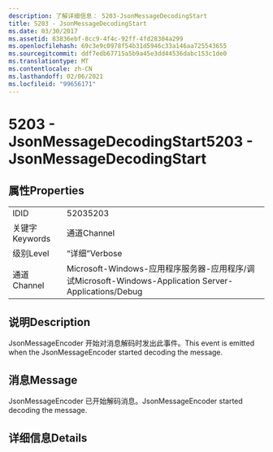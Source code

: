 ```yaml
---
description: 了解详细信息： 5203-JsonMessageDecodingStart
title: 5203 - JsonMessageDecodingStart
ms.date: 03/30/2017
ms.assetid: 83836ebf-8cc9-4f4c-92ff-4fd28304a299
ms.openlocfilehash: 69c3e9c0978f54b31d5946c33a146aa725543655
ms.sourcegitcommit: ddf7edb67715a5b9a45e3dd44536dabc153c1de0
ms.translationtype: MT
ms.contentlocale: zh-CN
ms.lasthandoff: 02/06/2021
ms.locfileid: "99656171"
---
```

# <a name="5203---jsonmessagedecodingstart"></a><span data-ttu-id="dc656-103">5203 - JsonMessageDecodingStart</span><span class="sxs-lookup"><span data-stu-id="dc656-103">5203 - JsonMessageDecodingStart</span></span>

## <a name="properties"></a><span data-ttu-id="dc656-104">属性</span><span class="sxs-lookup"><span data-stu-id="dc656-104">Properties</span></span>  
  
|||  
|-|-|  
|<span data-ttu-id="dc656-105">ID</span><span class="sxs-lookup"><span data-stu-id="dc656-105">ID</span></span>|<span data-ttu-id="dc656-106">5203</span><span class="sxs-lookup"><span data-stu-id="dc656-106">5203</span></span>|  
|<span data-ttu-id="dc656-107">关键字</span><span class="sxs-lookup"><span data-stu-id="dc656-107">Keywords</span></span>|<span data-ttu-id="dc656-108">通道</span><span class="sxs-lookup"><span data-stu-id="dc656-108">Channel</span></span>|  
|<span data-ttu-id="dc656-109">级别</span><span class="sxs-lookup"><span data-stu-id="dc656-109">Level</span></span>|<span data-ttu-id="dc656-110">“详细”</span><span class="sxs-lookup"><span data-stu-id="dc656-110">Verbose</span></span>|  
|<span data-ttu-id="dc656-111">通道</span><span class="sxs-lookup"><span data-stu-id="dc656-111">Channel</span></span>|<span data-ttu-id="dc656-112">Microsoft-Windows-应用程序服务器-应用程序/调试</span><span class="sxs-lookup"><span data-stu-id="dc656-112">Microsoft-Windows-Application Server-Applications/Debug</span></span>|  
  
## <a name="description"></a><span data-ttu-id="dc656-113">说明</span><span class="sxs-lookup"><span data-stu-id="dc656-113">Description</span></span>  

 <span data-ttu-id="dc656-114">JsonMessageEncoder 开始对消息解码时发出此事件。</span><span class="sxs-lookup"><span data-stu-id="dc656-114">This event is emitted when the JsonMessageEncoder started decoding the message.</span></span>  
  
## <a name="message"></a><span data-ttu-id="dc656-115">消息</span><span class="sxs-lookup"><span data-stu-id="dc656-115">Message</span></span>  

 <span data-ttu-id="dc656-116">JsonMessageEncoder 已开始解码消息。</span><span class="sxs-lookup"><span data-stu-id="dc656-116">JsonMessageEncoder started decoding the message.</span></span>  
  
## <a name="details"></a><span data-ttu-id="dc656-117">详细信息</span><span class="sxs-lookup"><span data-stu-id="dc656-117">Details</span></span>

